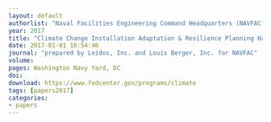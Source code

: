 ```yaml
---
layout: default
authorlist: "Naval Facilities Engineering Command Headquarters (NAVFAC)"
year: 2017
title: "Climate Change Installation Adaptation & Resilience Planning Handbook, Final Report"
date: 2017-01-01 16:54:46
journal: "prepared by Leidos, Inc. and Louis Berger, Inc. for NAVFAC"
volume:  
pages: Washington Navy Yard, DC
doi: 
download: https://www.fedcenter.gov/programs/climate
tags: [papers2017]
categories:
- papers
---
```


